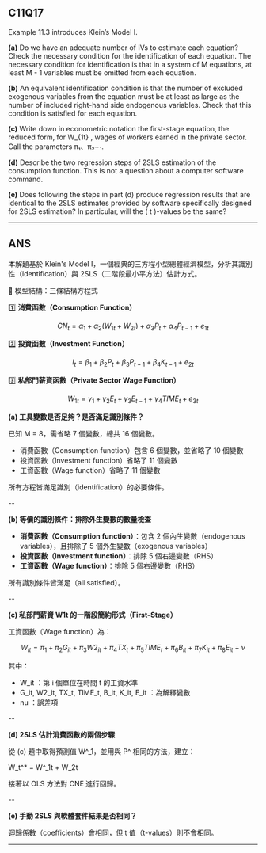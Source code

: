 ## C11Q17

Example 11.3 introduces Klein’s Model I.

**(a)**
Do we have an adequate number of IVs to estimate each equation?  Check the necessary condition for the identification of each equation.  The necessary condition for identification is that in a system of  M  equations,  at least  M - 1  variables must be omitted from each equation.

**(b)**
An equivalent identification condition is that the number of excluded exogenous variables  from the equation must be at least as large as the number of included right-hand side endogenous variables.  Check that this condition is satisfied for each equation.

**(c)**
Write down in econometric notation the first-stage equation, the reduced form,  for W_{1t} , wages of workers earned in the private sector.  Call the parameters  π₁、π₂⋯.

**(d)**
Describe the two regression steps of 2SLS estimation of the consumption function.  This is not a question about a computer software command.

**(e)**
Does following the steps in part (d) produce regression results that are identical  to the 2SLS estimates provided by software specifically designed for 2SLS estimation?  In particular, will the \( t \)-values be the same?

---

## ANS

本解題基於 Klein's Model I，一個經典的三方程小型總體經濟模型，分析其識別性（identification）與 2SLS（二階段最小平方法）估計方式。


📐 模型結構：三條結構方程式

1️⃣ **消費函數（Consumption Function）**

$$
CN_t = \alpha_1 + \alpha_2 (W_{1t} + W_{2t}) + \alpha_3 P_t + \alpha_4 P_{t-1} + e_{1t}
$$

2️⃣ **投資函數（Investment Function）**

$$
I_t = \beta_1 + \beta_2 P_t + \beta_3 P_{t-1} + \beta_4 K_{t-1} + e_{2t}
$$

3️⃣ **私部門薪資函數（Private Sector Wage Function）**

$$
W_{1t} = \gamma_1 + \gamma_2 E_t + \gamma_3 E_{t-1} + \gamma_4 TIME_t + e_{3t}
$$


**(a) 工具變數是否足夠？是否滿足識別條件？**

已知 M = 8，需省略 7 個變數，總共 16 個變數。

- 消費函數（Consumption function）包含 6 個變數，並省略了 10 個變數
- 投資函數（Investment function）省略了 11 個變數
- 工資函數（Wage function）省略了 11 個變數

所有方程皆滿足識別（identification）的必要條件。

--

**(b) 等價的識別條件：排除外生變數的數量檢查**

- **消費函數（Consumption function）**：包含 2 個內生變數（endogenous variables），且排除了 5 個外生變數（exogenous variables）
- **投資函數（Investment function）**：排除 5 個右邊變數（RHS）
- **工資函數（Wage function）**：排除 5 個右邊變數（RHS）

所有識別條件皆滿足（all satisfied）。

--

**(c) 私部門薪資  W1t  的一階段簡約形式（First-Stage）**

工資函數（Wage function）為：

$$
W_{it} = \pi_1 + \pi_2 G_{it} + \pi_3 W2_{it} + \pi_4 TX_{t} + \pi_5 TIME_{t} + \pi_6 B_{it} + \pi_7 K_{it} + \pi_8 E_{it} + \nu
$$

其中：

- W_it ：第 i 個單位在時間 t 的工資水準  
- G_it, W2_it, TX_t, TIME_t, B_it, K_it, E_it ：為解釋變數  
- nu ：誤差項


--

**(d) 2SLS 估計消費函數的兩個步驟**

從 (c) 題中取得預測值 W^_1，並用與 P^ 相同的方法，建立：

W_t^* = W^_1t + W_2t


接著以 OLS 方法對 CNE 進行回歸。

--

**(e) 手動 2SLS 與軟體套件結果是否相同？**

迴歸係數（coefficients）會相同，但 t 值（t-values）則不會相同。


-------

